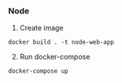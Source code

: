 ### Node

1. Create image
```
docker build . -t node-web-app 
```

2. Run docker-compose
```
docker-compose up
```
